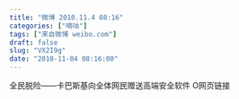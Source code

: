 ```yaml
---
title: "微博 2010.11.4 08:16"
categories: ["嘀咕"]
tags: ["来自微博 weibo.com"]
draft: false
slug: "VX2I9g"
date: "2010-11-04 08:16:00"
---
```


<p>全民脱险——卡巴斯基向全体网民赠送高端安全软件 O网页链接 ​​​​</p>
